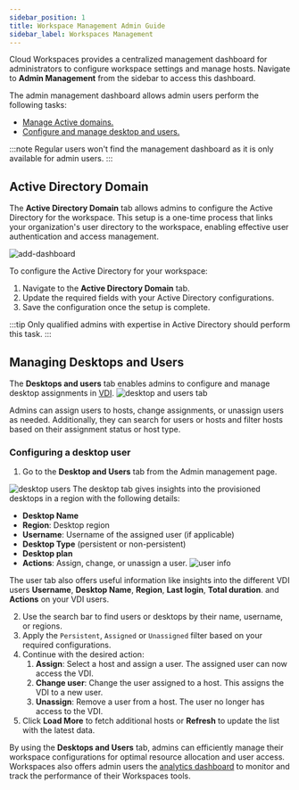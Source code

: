 ```yaml
---
sidebar_position: 1
title: Workspace Management Admin Guide
sidebar_label: Workspaces Management
---
```



Cloud Workspaces provides a centralized management dashboard for administrators to configure workspace settings and manage hosts. Navigate to **Admin Management** from the sidebar to access this dashboard.

The admin management dashboard allows admin users perform the following tasks:

- [Manage Active domains.](#active-directory-domain)
- [Configure and manage desktop and users.](#managing-desktops-and-users)

:::note
Regular users won't find the management dashboard as it is only available for admin users.
:::

## Active Directory Domain

The **Active Directory Domain** tab allows admins to configure the Active Directory for the workspace. This setup is a one-time process that links your organization's user directory to the workspace, enabling effective user authentication and access management.

![add-dashboard](/img/runbook-images/active-dir-page.png)


To configure the Active Directory for your workspace:
1. Navigate to the **Active Directory Domain** tab.
2. Update the required fields with your Active Directory configurations.
3. Save the configuration once the setup is complete.

:::tip
Only qualified admins with expertise in Active Directory should perform this task.
:::

## Managing Desktops and Users

The **Desktops and users** tab enables admins to configure and manage desktop assignments in [VDI](./vdi/index.md). 
![desktop and users tab](/img/runbook-images/desktop-users.png)

Admins can assign users to hosts, change assignments, or unassign users as needed. Additionally, they can search for users or hosts and filter hosts based on their assignment status or host type.

### Configuring a desktop user

1. Go to the **Desktop and Users** tab from the Admin management page. 

![desktop users](/img/runbook-images/desktop-info.png)
The desktop tab gives insights into the provisioned desktops in a region with the following details:
- **Desktop Name**
- **Region**: Desktop region
- **Username**: Username of the assigned user (if applicable)
- **Desktop Type** (persistent or non-persistent)
- **Desktop plan**
- **Actions**: Assign, change, or unassign a user.
![user info](/img/runbook-images/users-info.png)

The user tab also offers useful information like insights into the different VDI users **Username**, **Desktop Name**, **Region**, **Last login**, **Total duration**. and **Actions** on your VDI users.

2. Use the search bar to find users or desktops by their name, username, or regions.
1. Apply the `Persistent`, `Assigned` or `Unassigned` filter based on your required configurations.
1. Continue with the desired action:
   1. **Assign**: Select a host and assign a user. The assigned user can now access the VDI.
   2. **Change user**: Change the user assigned to a host. This assigns the VDI to a new user.
   3. **Unassign**: Remove a user from a host. The user no longer has access to the VDI.
1. Click **Load More** to fetch additional hosts or **Refresh** to update the list with the latest data.

By using the **Desktops and Users** tab, admins can efficiently manage their workspace configurations for optimal resource allocation and user access. Workspaces also offers admin users the [analytics dashboard](monitoring-analytics.md) to monitor and track the performance of their Workspaces tools.